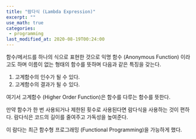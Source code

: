 ```yaml
---
title: "람다식 (Lambda Expression)"
excerpt: ""
use_math: true
categories:
 - programming
last_modified_at: 2020-08-19T00:24:00
---
```


함수/메서드를 하나의 식으로 표현한 것으로 익명 함수 (Anonymous Function) 이라고도 하며 이름이 없는 형태의 함수를 뜻하며 다음과 같은 특징을 갖는다.

1. 고계함수의 인수가 될 수 있다.
2. 고계함수의 결과가 될 수 있다.

여기서 고계함수 (Higher Order Function)은 함수를 다루는 함수를 뜻한다.

만약 함수가 한 번 사용되거나 제한된 횟수로 사용된다면 람다식을 사용하는 것이 편하다. 람다식은 코드의 길이를 줄여주고 가독성을 높여준다.

이 람다는 최근 함수형 프로그래밍 (Functional Programming)을 가능하게 했다.